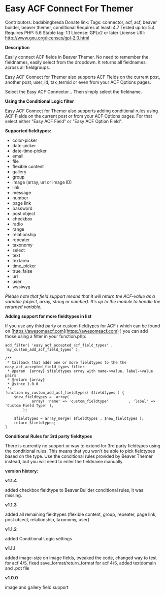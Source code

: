 

Easy ACF Connect For Themer
========================
Contributors: badabingbreda
Donate link:
Tags: connector, acf, acf, beaver builder, beaver themer, conditional
Requires at least: 4.7
Tested up to: 5.4
Requires PHP: 5.6
Stable tag: 1.1
License: GPLv2 or later
License URI: http://www.gnu.org/licenses/gpl-2.0.html

**Description**

Easily connect ACF fields in Beaver Themer. No need to remember the fieldnames, easily select from the dropdown. It returns all fieldnames, across all fieldgroups.

Easy ACF Connect for Themer also supports ACF Fields on the current post, another post, user_id, tax_termid or even from your ACF Options pages.

Select the Easy ACF Connector... Then simply select the fieldname.

**Using the Conditional Logic filter**

Easy ACF Connect for Themer also supports adding conditional rules using ACF Fields on the current post or from your ACF Options pages. For that select either "Easy ACF Field" or "Easy ACF Option Field".

**Supported fieldtypes:**

 - color-picker
 - date-picker
 - date-time-picker
 - email
 - file
 - flexible content
 - gallery
 - group
 - image (array, url or image ID)
 - link
 - message
 - number
 - page link
 - password
 - post object
 - checkbox
 - radio
 - range
 - relationship
 - repeater
 - taxonomy
 - select
 - text
 - textarea
 - time_picker
 - true_false
 - url
 - user
 - wysiwyg

*Please note that field support means that it will return the ACF-value as a variable (object, array, string or number). It's up to the module to handle the returned variable.*

**Adding support for more fieldtypes in list**

If you use any third party or custom fieldtypes for ACF ( which can be found on [https://awesomeacf.com](https://awesomeacf.com) ) you can add those using a filter in your function.php:

    add_filter( 'easy_acf_accepted_acf_field_types' , 'my_custom_add_acf_field_types' );

    /**
     * Callback that adds one or more fieldtypes to the the easy_acf_accepted_field_types filter
     * @param  {array} $fieldtypes array with name->value, label->value pairs
     * @return {array}
     * @since 1.0.0
     */
    function my_custom_add_acf_fieldtypes( $fieldtypes ) {
        $new_fieldtypes =  array(
                array( 'name' => 'custom_fieldtype'         , 'label' => 'Custom Field Type' ),
            );

        $fieldtypes = array_merge( $fieldtypes , $new_fieldtypes );
        return $fieldtypes;
    }

**Conditional Rules for 3rd party fieldtypes**

There is currently no support or way to extend for 3rd party fieldtypes using the conditional rules. This means that you won't be able to pick fieldtypes based on the type. Use the conditional rules provided by Beaver Themer instead, but you will need to enter the fieldname manually.

**version history:**

**v1.1.4**

added checkbox fieldtype to Beaver Builder conditional rules, it was missing.

**v1.1.3**

added all remaining fieldtypes (flexible content, group, repeater, page link, post object, relationship, taxonomy, user)

**v1.1.2**

added Conditional Logic settings

**v1.1.1**

added image-size on image fields, tweaked the code, changed way to test for acf 4/5, fixed save_format/return_format for acf 4/5, added textdomain and .pot file

**v1.0.0**

image and gallery field support

